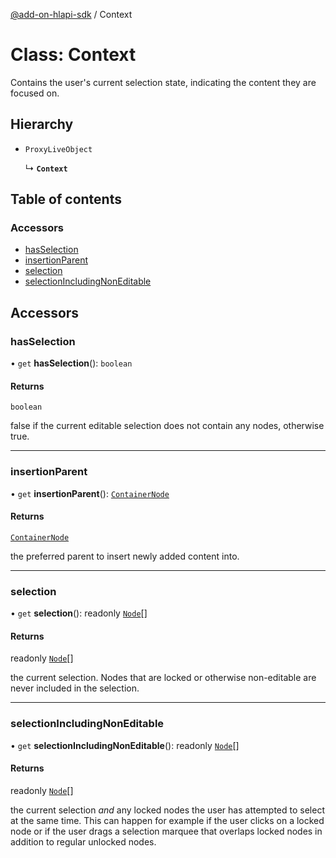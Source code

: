 [@add-on-hlapi-sdk](../overview.md) / Context

# Class: Context

Contains the user's current selection state, indicating the content they are focused on.

## Hierarchy

- `ProxyLiveObject`

  ↳ **`Context`**

## Table of contents

### Accessors

- [hasSelection](context.md#hasSelection)
- [insertionParent](context.md#insertionParent)
- [selection](context.md#selection)
- [selectionIncludingNonEditable](context.md#selectionIncludingNonEditable)

## Accessors

### <a id="hasSelection" name="hasSelection"></a> hasSelection

• `get` **hasSelection**(): `boolean`

#### Returns

`boolean`

false if the current editable selection does not contain any nodes, otherwise true.

___

### <a id="insertionParent" name="insertionParent"></a> insertionParent

• `get` **insertionParent**(): [`ContainerNode`](container-node.md)

#### Returns

[`ContainerNode`](container-node.md)

the preferred parent to insert newly added content into.

___

### <a id="selection" name="selection"></a> selection

• `get` **selection**(): readonly [`Node`](node.md)[]

#### Returns

readonly [`Node`](node.md)[]

the current selection. Nodes that are locked or otherwise non-editable are never included in the selection.

___

### <a id="selectionIncludingNonEditable" name="selectionIncludingNonEditable"></a> selectionIncludingNonEditable

• `get` **selectionIncludingNonEditable**(): readonly [`Node`](node.md)[]

#### Returns

readonly [`Node`](node.md)[]

the current selection *and* any locked nodes the user has attempted to select at the same time. This can
happen for example if the user clicks on a locked node or if the user drags a selection marquee that overlaps
locked nodes in addition to regular unlocked nodes.
